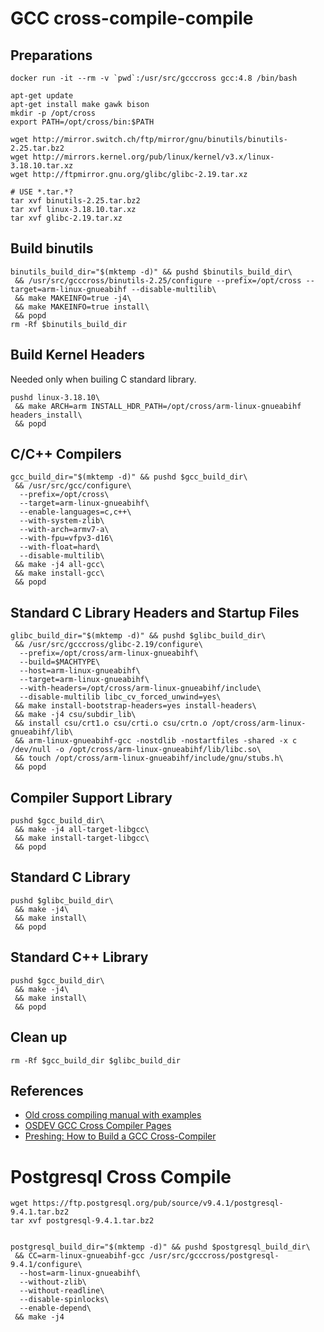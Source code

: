 GCC cross-compile-compile
=========================

## Preparations

    docker run -it --rm -v `pwd`:/usr/src/gcccross gcc:4.8 /bin/bash

    apt-get update
    apt-get install make gawk bison
    mkdir -p /opt/cross
    export PATH=/opt/cross/bin:$PATH

    wget http://mirror.switch.ch/ftp/mirror/gnu/binutils/binutils-2.25.tar.bz2
    wget http://mirrors.kernel.org/pub/linux/kernel/v3.x/linux-3.18.10.tar.xz
    wget http://ftpmirror.gnu.org/glibc/glibc-2.19.tar.xz

    # USE *.tar.*?
    tar xvf binutils-2.25.tar.bz2
    tar xvf linux-3.18.10.tar.xz
    tar xvf glibc-2.19.tar.xz

## Build binutils

    binutils_build_dir="$(mktemp -d)" && pushd $binutils_build_dir\
     && /usr/src/gcccross/binutils-2.25/configure --prefix=/opt/cross --target=arm-linux-gnueabihf --disable-multilib\
     && make MAKEINFO=true -j4\
     && make MAKEINFO=true install\
     && popd
    rm -Rf $binutils_build_dir

## Build Kernel Headers

Needed only when builing C standard library.

    pushd linux-3.18.10\
     && make ARCH=arm INSTALL_HDR_PATH=/opt/cross/arm-linux-gnueabihf headers_install\
     && popd

## C/C++ Compilers

    gcc_build_dir="$(mktemp -d)" && pushd $gcc_build_dir\
     && /usr/src/gcc/configure\
      --prefix=/opt/cross\
      --target=arm-linux-gnueabihf\
      --enable-languages=c,c++\
      --with-system-zlib\
      --with-arch=armv7-a\
      --with-fpu=vfpv3-d16\
      --with-float=hard\
      --disable-multilib\
     && make -j4 all-gcc\
     && make install-gcc\
     && popd

## Standard C Library Headers and Startup Files

    glibc_build_dir="$(mktemp -d)" && pushd $glibc_build_dir\
     && /usr/src/gcccross/glibc-2.19/configure\
      --prefix=/opt/cross/arm-linux-gnueabihf\
      --build=$MACHTYPE\
      --host=arm-linux-gnueabihf\
      --target=arm-linux-gnueabihf\
      --with-headers=/opt/cross/arm-linux-gnueabihf/include\
      --disable-multilib libc_cv_forced_unwind=yes\
     && make install-bootstrap-headers=yes install-headers\
     && make -j4 csu/subdir_lib\
     && install csu/crt1.o csu/crti.o csu/crtn.o /opt/cross/arm-linux-gnueabihf/lib\
     && arm-linux-gnueabihf-gcc -nostdlib -nostartfiles -shared -x c /dev/null -o /opt/cross/arm-linux-gnueabihf/lib/libc.so\
     && touch /opt/cross/arm-linux-gnueabihf/include/gnu/stubs.h\
     && popd

## Compiler Support Library

    pushd $gcc_build_dir\
     && make -j4 all-target-libgcc\
     && make install-target-libgcc\
     && popd

## Standard C Library

    pushd $glibc_build_dir\
     && make -j4\
     && make install\
     && popd

## Standard C++ Library

    pushd $gcc_build_dir\
     && make -j4\
     && make install\
     && popd

## Clean up

    rm -Rf $gcc_build_dir $glibc_build_dir


## References

+ [Old cross compiling manual with examples](https://www.ailis.de/~k/archives/19-ARM-cross-compiling-howto.html)
+ [OSDEV GCC Cross Compiler Pages](http://wiki.osdev.org/GCC_Cross-Compiler)
+ [Preshing: How to Build a GCC Cross-Compiler](http://preshing.com/20141119/how-to-build-a-gcc-cross-compiler/)

Postgresql Cross Compile
========================

    wget https://ftp.postgresql.org/pub/source/v9.4.1/postgresql-9.4.1.tar.bz2
    tar xvf postgresql-9.4.1.tar.bz2


    postgresql_build_dir="$(mktemp -d)" && pushd $postgresql_build_dir\
     && CC=arm-linux-gnueabihf-gcc /usr/src/gcccross/postgresql-9.4.1/configure\
      --host=arm-linux-gnueabihf\
      --without-zlib\
      --without-readline\
      --disable-spinlocks\
      --enable-depend\
     && make -j4

